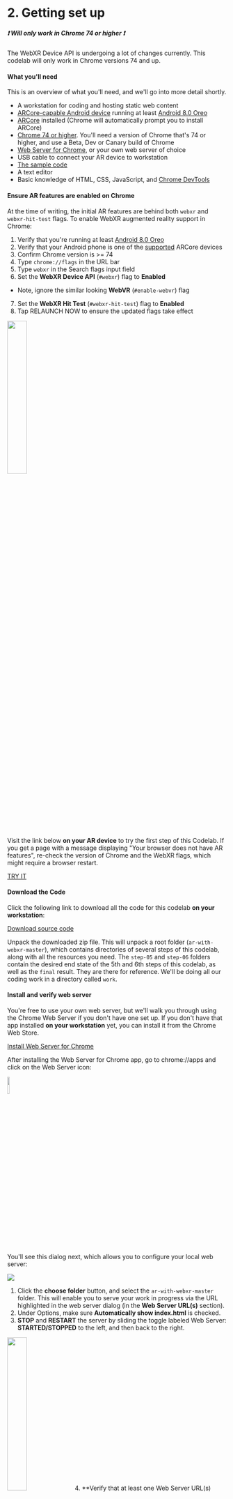 # 2. Getting set up
##### :heavy_exclamation_mark: **Will only work in Chrome 74 or higher** :heavy_exclamation_mark:

The WebXR Device API is undergoing a lot of changes currently. This codelab will only work in Chrome versions 74 and up.

#### What you'll need
This is an overview of what you'll need, and we'll go into more detail shortly.

* A workstation for coding and hosting static web content
* [ARCore-capable Android device](https://developers.google.com/ar/discover/#supported_devices) running at least [Android 8.0 Oreo](https://www.android.com/versions/oreo-8-0/)
* [ARCore](https://play.google.com/store/apps/details?id=com.google.ar.core) installed (Chrome will automatically prompt you to install ARCore)
* [Chrome 74 or higher](https://www.google.com/chrome/beta). You'll need a version of Chrome that's 74 or higher, and use a Beta, Dev or Canary build of Chrome
* [Web Server for Chrome](https://chrome.google.com/webstore/detail/web-server-for-chrome/ofhbbkphhbklhfoeikjpcbhemlocgigb), or your own web server of choice
* USB cable to connect your AR device to workstation
* [The sample code](https://github.com/arnaudhambenne/ar-with-webxr/archive/master.zip)
* A text editor
* Basic knowledge of HTML, CSS, JavaScript, and [Chrome DevTools](https://developer.chrome.com/devtools)

#### Ensure AR features are enabled on Chrome
At the time of writing, the initial AR features are behind both `webxr` and `webxr-hit-test` flags. To enable WebXR augmented reality support in Chrome:

1. Verify that you're running at least [Android 8.0 Oreo](https://www.android.com/versions/oreo-8-0/)
2. Verify that your Android phone is one of the [supported](https://developers.google.com/ar/discover/#supported_devices) ARCore devices
3. Confirm Chrome version is >= 74
4. Type `chrome://flags` in the URL bar
5. Type `webxr` in the Search flags input field
6. Set the **WebXR Device API** (`#webxr`) flag to **Enabled**
* Note, ignore the similar looking **WebVR** (`#enable-webvr`) flag
7. Set the **WebXR Hit Test** (`#webxr-hit-test`) flag to **Enabled**
8. Tap RELAUNCH NOW to ensure the updated flags take effect

<img src="https://codelabs.developers.google.com/codelabs/ar-with-webxr/img/d1b234e7d6e04a2a.png" width="30%">

Visit the link below **on your AR device** to try the first step of this Codelab. If you get a page with a message displaying "Your browser does not have AR features", re-check the version of Chrome and the WebXR flags, which might require a browser restart.

[TRY IT](https://arnaudhambenne.github.io/ar-with-webxr/work/)

#### Download the Code
Click the following link to download all the code for this codelab **on your workstation**:

[Download source code](https://github.com/arnaudhambenne/ar-with-webxr/archive/master.zip)

Unpack the downloaded zip file. This will unpack a root folder (`ar-with-webxr-master`), which contains directories of several steps of this codelab, along with all the resources you need. The `step-05` and `step-06` folders contain the desired end state of the 5th and 6th steps of this codelab, as well as the `final` result. They are there for reference. We'll be doing all our coding work in a directory called `work`.

#### Install and verify web server
You're free to use your own web server, but we'll walk you through using the Chrome Web Server if you don't have one set up. If you don't have that app installed **on your workstation** yet, you can install it from the Chrome Web Store.

[Install Web Server for Chrome](https://chrome.google.com/webstore/detail/web-server-for-chrome/ofhbbkphhbklhfoeikjpcbhemlocgigb?hl=en)

After installing the Web Server for Chrome app, go to chrome://apps and click on the Web Server icon:

<img src="https://codelabs.developers.google.com/codelabs/ar-with-webxr/img/dc07bbc9fcfe7c5b.png" width="10%">

You'll see this dialog next, which allows you to configure your local web server:

<img src="https://codelabs.developers.google.com/codelabs/ar-with-webxr/img/b91087c4a372ee8d.png">

1. Click the **choose folder** button, and select the `ar-with-webxr-master` folder. This will enable you to serve your work in progress via the URL highlighted in the web server dialog (in the **Web Server URL(s)** section).
2. Under Options, make sure **Automatically show index.html** is checked.
3. **STOP** and **RESTART** the server by sliding the toggle labeled Web Server: **STARTED/STOPPED** to the left, and then back to the right.
<img src="https://codelabs.developers.google.com/codelabs/ar-with-webxr/img/daefd30e8a290df5.png" width="30%">
4. **Verify that at least one Web Server URL(s) appears:**
* **http://127.0.0.1:8887** — the default localhost URL

Now we also want to configure our AR device such that visiting `localhost:8887` on our AR device will access the same port on our workstation.
1. On you development workstation, go to `chrome://inspect` and click the **Port forwarding...** button:
![](https://codelabs.developers.google.com/codelabs/ar-with-webxr/img/9198a15678e90e07.png)

Use the **Port forwarding settings** dialog to forward port `8887` to `localhost:8887`. Ensure that **Enable port forwarding** is checked:

<img src="https://codelabs.developers.google.com/codelabs/ar-with-webxr/img/8ceaaff488b3161.png" width="40%">

Test your connection:

1. Connect your AR device to your workstation via a USB cable.
2. On your AR device in Chrome Canary enter `http://localhost:8887` into the URL bar.
Your AR device should forward this request to your development workstation's web server. You should see a directory of files.
3. On your AR device, tap on the `work` directory to load the `work/index.html` page.




You should see page that contains an **ENTER AUGMENTED REALITY** button...  |  However, if you see an **Unsupported Browser** error page, go back and confirm the Chrome Canary version, chrome://flags and restart Chrome.
:-------------------------:|:-------------------------:
![](https://codelabs.developers.google.com/codelabs/ar-with-webxr/img/2960fdfd01572a73.png)  |  <img src="https://codelabs.developers.google.com/codelabs/ar-with-webxr/img/eb923e4c74e0a8a5.png" width="82%">

1. Once the connection to your web server is working with your AR device, click the **ENTER AUGMENTED REALITY** button.
You may be prompted to install ARCore:
<img src="https://codelabs.developers.google.com/codelabs/ar-with-webxr/img/d9fa833e7c75fbf8.png" width="40%">


2. The first time you run an AR application you'll see a camera permissions prompt:



| <img src="https://codelabs.developers.google.com/codelabs/ar-with-webxr/img/32d7ef08a7216eb8.png" width="60%">  |  <img src="https://codelabs.developers.google.com/codelabs/ar-with-webxr/img/92b0afd1dc7915e.png" width="46%">
:-------------------------:|:-------------------------:


Once everything is good to go, there should be a scene of cubes overlayed on top of a camera feed. The scene understanding improves as more of the world is parsed by the camera, so some moving around can help stabilize things.

<img src="https://codelabs.developers.google.com/codelabs/ar-with-webxr/img/53edad20e6426c9c.png" width="85%">


> **Important**: For security reasons, the WebXR Device API is only able to run in secure (HTTPS) environments, with an exception made for `localhost` development. If you have issues activating WebXR, ensure you're using a secure document, or a `localhost` URL.

> From this point forward, all testing/verification (e.g. the **Test It Out** sections in subsequent steps) require visiting the link on your AR device.

<br>

<div align="right"><a href="#" align="left">:point_right: 3. State of AR on the web</a></div>
